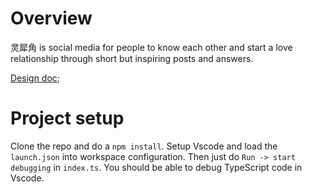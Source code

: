# Overview
灵犀角 is social media for people to know each other and start a love relationship through short but inspiring posts and answers. 

[Design doc](design_doc.md);

# Project setup
Clone the repo and do a `npm install`.
Setup Vscode and load the `launch.json` into workspace configuration. Then just do `Run -> start debugging` in `index.ts`. You should be able to debug TypeScript code in Vscode. 
